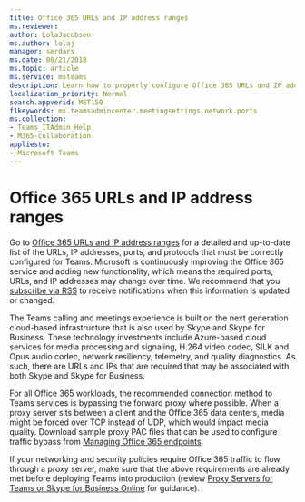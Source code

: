 ```yaml
---
title: Office 365 URLs and IP address ranges
ms.reviewer: 
author: LolaJacobsen
ms.author: lolaj
manager: serdars
ms.date: 08/21/2018
ms.topic: article
ms.service: msteams
description: Learn how to properly configure Office 365 URLs and IP address ranges, bypass the forward proxy where available for connections with Microsoft Teams service, and the requirements for networking and security policies.
localization_priority: Normal
search.appverid: MET150
f1keywords: ms.teamsadmincenter.meetingsettings.network.ports
ms.collection: 
- Teams_ITAdmin_Help
- M365-collaboration
appliesto: 
- Microsoft Teams
---
```


Office 365 URLs and IP address ranges
=====================================

Go to [Office 365 URLs and IP address ranges](https://docs.microsoft.com/office365/enterprise/urls-and-ip-address-ranges#skype-for-business-online-and-microsoft-teams) for a detailed and up-to-date list of the URLs, IP addresses, ports, and protocols that must be correctly configured for Teams. Microsoft is continuously improving the Office 365 service and adding new functionality, which means the required ports, URLs, and IP addresses may change over time. We recommend that you [subscribe via RSS](https://go.microsoft.com/fwlink/p/?linkid=236301) to receive notifications when this information is updated or changed.

The Teams calling and meetings experience is built on the next generation cloud-based infrastructure that is also used by Skype and Skype for Business. These technology investments include Azure-based cloud services for media processing and signaling, H.264 video codec, SILK and Opus audio codec, network resiliency, telemetry, and quality diagnostics. As such, there are URLs and IPs that are required that may be associated with both Skype and Skype for Business.

For all Office 365 workloads, the recommended connection method to Teams services is bypassing the forward proxy where possible. When a proxy server sits between a client and the Office 365 data centers, media might be forced over TCP instead of UDP, which would impact media quality. Download sample proxy PAC files that can be used to configure traffic bypass from [Managing Office 365 endpoints](https://support.office.com/article/99cab9d4-ef59-4207-9f2b-3728eb46bf9a).

If your networking and security policies require Office 365 traffic to flow through a proxy server, make sure that the above requirements are already met before deploying Teams into production (review [Proxy Servers for Teams or Skype for Business Online](proxy-servers-for-skype-for-business-online.md) for guidance).
